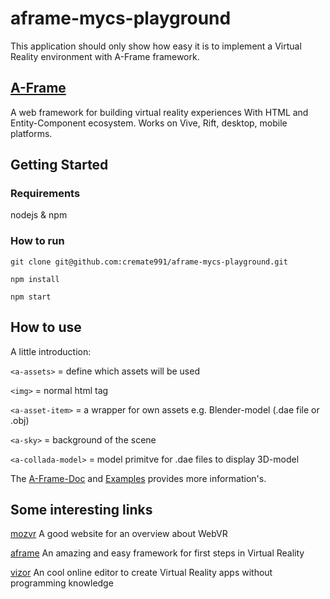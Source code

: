 # aframe-mycs-playground
This application should only show how easy it is to implement 
a Virtual Reality environment with A-Frame framework. 

## [A-Frame](https://aframe.io/) 
A web framework for building virtual reality experiences
With HTML and Entity-Component ecosystem. Works on Vive, Rift, desktop, mobile platforms.

## Getting Started

### Requirements
nodejs & npm

### How to run
```git clone git@github.com:cremate991/aframe-mycs-playground.git```

```npm install```

```npm start```

## How to use
A little introduction:

```<a-assets>``` = define which assets will be used

```<img>``` = normal html tag

```<a-asset-item>``` = a wrapper for own assets e.g. Blender-model (.dae file or .obj)

```<a-sky>``` = background of the scene

```<a-collada-model>``` = model primitve for .dae files to display 3D-model


The [A-Frame-Doc](https://aframe.io/docs/0.3.0/introduction/) and [Examples](https://aframe.io/examples/) provides more information's.


## Some interesting links
[mozvr](https://mozvr.com/) A good website for an overview about WebVR

[aframe](https://aframe.io/) An amazing and easy framework for first steps in Virtual Reality

[vizor](http://vizor.io/) An cool online editor to create Virtual Reality apps without programming knowledge
